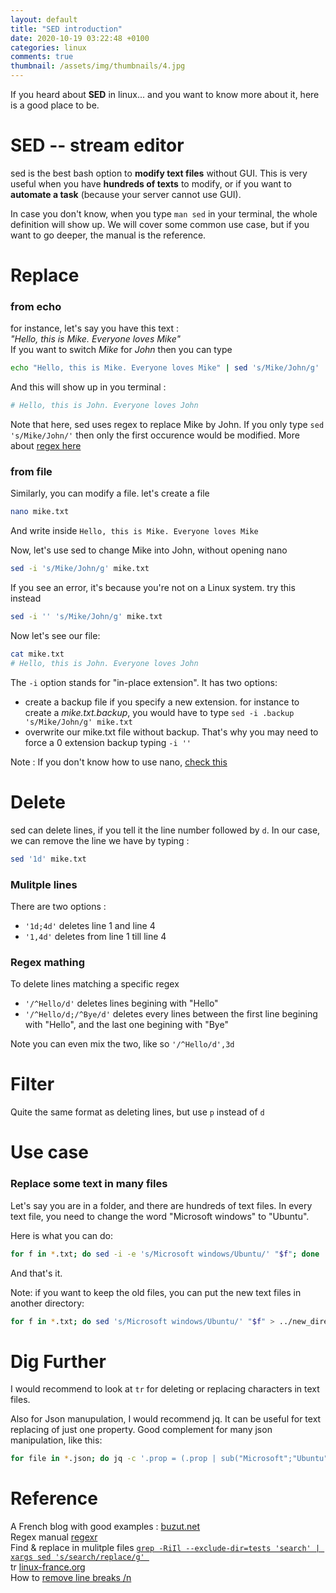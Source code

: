```yaml
---
layout: default
title: "SED introduction"
date: 2020-10-19 03:22:48 +0100
categories: linux
comments: true
thumbnail: /assets/img/thumbnails/4.jpg
---
```


If you heard about **SED** in linux... and you want to know more about it, here is a good place to be.

# SED -- stream editor

sed is the best bash option to **modify text files** without GUI. This is very useful when you have **hundreds of texts** to modify, or if you want to **automate a task** (because your server cannot use GUI).

In case you don't know, when you type `man sed` in your terminal, the whole definition will show up. We will cover some common use case, but if you want to go deeper, the manual is the reference.

# Replace

### from echo

for instance, let's say you have this text :  
_"Hello, this is Mike. Everyone loves Mike"_  
If you want to switch _Mike_ for _John_ then you can type

```bash
echo "Hello, this is Mike. Everyone loves Mike" | sed 's/Mike/John/g'
```

And this will show up in you terminal :

```bash
# Hello, this is John. Everyone loves John
```

Note that here, sed uses regex to replace Mike by John. If you only type `sed 's/Mike/John/'` then only the first occurence would be modified. More about [regex here](https://regexr.com/)

### from file

Similarly, you can modify a file. let's create a file

```bash
nano mike.txt
```

And write inside `Hello, this is Mike. Everyone loves Mike`

Now, let's use sed to change Mike into John, without opening nano

```bash
sed -i 's/Mike/John/g' mike.txt
```

If you see an error, it's because you're not on a Linux system. try this instead

```bash
sed -i '' 's/Mike/John/g' mike.txt
```

Now let's see our file:

```bash
cat mike.txt
# Hello, this is John. Everyone loves John
```

The `-i` option stands for "in-place extension". It has two options:

- create a backup file if you specify a new extension. for instance to create a _mike.txt.backup_, you would have to type `sed -i .backup 's/Mike/John/g' mike.txt`
- overwrite our mike.txt file without backup. That's why you may need to force a 0 extension backup typing `-i ''`

Note : If you don't know how to use nano, [check this](https://kb.iu.edu/d/aeug)

# Delete

sed can delete lines, if you tell it the line number followed by `d`. In our case, we can remove the line we have by typing :

```bash
sed '1d' mike.txt
```

### Mulitple lines

There are two options :

- `'1d;4d'` deletes line 1 and line 4
- `'1,4d'` deletes from line 1 till line 4

### Regex mathing

To delete lines matching a specific regex

- `'/^Hello/d'` deletes lines begining with "Hello"
- `'/^Hello/d;/^Bye/d'` deletes every lines between the first line begining with "Hello", and the last one begining with "Bye"

Note you can even mix the two, like so `'/^Hello/d',3d`

# Filter

Quite the same format as deleting lines, but use `p` instead of `d`

# Use case

### Replace some text in many files

Let's say you are in a folder, and there are hundreds of text files. In every text file, you need to change the word "Microsoft windows" to "Ubuntu".

Here is what you can do:

```bash
for f in *.txt; do sed -i -e 's/Microsoft windows/Ubuntu/' "$f"; done
```

And that's it.

Note: if you want to keep the old files, you can put the new text files in another directory:

```bash
for f in *.txt; do sed 's/Microsoft windows/Ubuntu/' "$f" > ../new_directory/"$f" ; done
```

# Dig Further

I would recommend to look at `tr` for deleting or replacing characters in text files.

Also for Json manupulation, I would recommend jq. It can be useful for text replacing of just one property. Good complement for many json manipulation, like this:

```bash
for file in *.json; do jq -c '.prop = (.prop | sub("Microsoft";"Ubuntu"; "g") )' file
```

# Reference

A French blog with good examples : [buzut.net](https://buzut.net/apprendre-commande-sed-linux/)  
Regex manual [regexr](https://regexr.com/)  
Find & replace in mulitple files [`grep -RiIl --exclude-dir=tests 'search' | xargs sed 's/search/replace/g'
`](https://www.internalpointers.com/post/linux-find-and-replace-text-multiple-files)  
tr [linux-france.org](http://www.linux-france.org/article/man-fr/man1/tr-1.html)  
How to [remove line breaks /n](https://stackoverflow.com/questions/1251999/how-can-i-replace-a-newline-n-using-sed)
